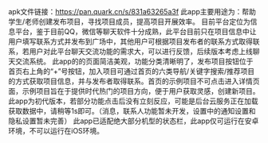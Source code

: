 apk文件链接：https://pan.quark.cn/s/831a63265a3f
此app主要用途为：帮助学生/老师创建发布项目，寻找项目成员，提高项目开展效率。
目前平台定位为信息平台，鉴于目前QQ，微信等聊天软件十分成熟，此平台目前只在项目信息中让用户填写联系方式并发布到广场中，其他用户可根据项目发布者的联系方式取得联系，若用户对此平台聊天交流功能的需求大，可以进行反馈，后续版本考虑上线聊天交流系统。
此app的的页面简洁美观，功能分类清晰明了，发布项目按钮位于首页右上角的“+”号按钮，加入项目可通过首页的六类导航/关键字搜索/推荐项目的方式获取项目信息，并与发布者取得联系。首页的示例项目不可点击进入详情页面，示例项目旨在于提供时代热门的项目方向，便于用户获取灵感，创建新项目。
此app为初代版本，若部分功能点击后没有立刻反应，可能是后台云服务正在加载获取数据中，请稍等1s即可。（消息，联系人功能暂未开发，设置中的通知设置和隐私设置暂未完善）
此app已适配绝大部分机型的状态栏，此app仅可运行在安卓环境，不可以运行在iOS环境。
